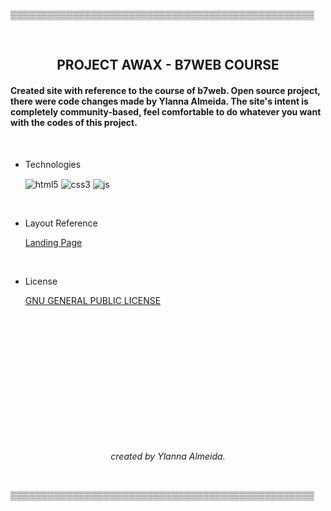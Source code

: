 ▒▒▒▒▒▒▒▒▒▒▒▒▒▒▒▒▒▒▒▒▒▒▒▒▒▒▒▒▒▒▒▒▒▒▒▒▒▒▒▒▒▒▒▒▒▒▒▒▒

<br>

<h2 align="center"> PROJECT AWAX - B7WEB COURSE
  </h2>

#### Created site with reference to the course of b7web. Open source project, there were code changes made by Ylanna Almeida. The site's intent is completely community-based, feel comfortable to do whatever you want with the codes of this project.

<br>

- Technologies

    <div style="display: inline_block">
    <img align="center" alt="html5" src="https://img.shields.io/badge/HTML5-E34F26?style=for-the-badge&logo=html5&logoColor=white" /> 
    <img align="center" alt="css3"src="https://img.shields.io/badge/CSS3-1572B6?style=for-the-badge&logo=css3&logoColor=white" /> 
    <img align="center" alt="js" src="https://img.shields.io/badge/JavaScript-F7DF1E?style=for-the-badge&logo=javascript&logoColor=black" />

<br>

- Layout Reference

  [Landing Page](https://www.behance.net/gallery/58301549/Free-Landing-Page)

<br>

- License

  [GNU GENERAL PUBLIC LICENSE](https://github.com/lanroo/projeto_site/blob/main/LICENSE)

</h2>
<br>
<br>
<br>
<br>
<br>
<br>
<br>
<br>
<br>
<br>
<br>
<br>

<p align="center"> 
<i>created by Ylanna Almeida.</i>
  </p>
  <br>

▒▒▒▒▒▒▒▒▒▒▒▒▒▒▒▒▒▒▒▒▒▒▒▒▒▒▒▒▒▒▒▒▒▒▒▒▒▒▒▒▒▒▒▒▒▒▒▒▒
